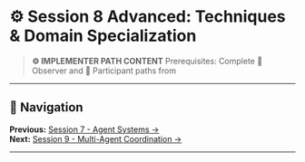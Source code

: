 # ⚙️ Session 8 Advanced: Techniques & Domain Specialization

> **⚙️ IMPLEMENTER PATH CONTENT**
> Prerequisites: Complete 🎯 Observer and 📝 Participant paths from

---

## 🧭 Navigation

**Previous:** [Session 7 - Agent Systems →](Session7_Original_Backup.md)  
**Next:** [Session 9 - Multi-Agent Coordination →](Session9_Advanced_Production.md)

---
